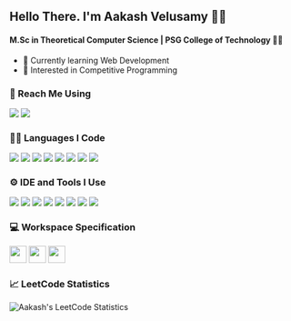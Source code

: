 ## Hello There. I'm Aakash Velusamy 🙋‍♂️

#### M.Sc in Theoretical Computer Science | PSG College of Technology 👨‍🎓

- 🌱 Currently learning Web Development
- 📌 Interested in Competitive Programming

### 📧 Reach Me Using
[<img src="https://img.shields.io/badge/LinkedIn-0077B5?style=for-the-badge&logo=linkedin&logoColor=white" />](https://www.linkedin.com/in/aakash-velusamy-273878292/) [<img src="https://img.shields.io/badge/GMail-ff4343?style=for-the-badge&logo=gmail&logoColor=white" />](mailto:aakashvpsgtech@gmail.com)

### 👨‍💻 Languages I Code
<img src="https://img.shields.io/badge/C-2A5B8D?style=for-the-badge&logo=c&logoColor=white" /> <img src="https://img.shields.io/badge/C++-0076A8?style=for-the-badge&logo=c%2B%2B&logoColor=white" /> <img src="https://img.shields.io/badge/Python-FCDC35?style=for-the-badge&logo=python&logoColor=blue" /> <img src="https://img.shields.io/badge/HTML-E34F26?style=for-the-badge&logo=html5&logoColor=white" /> <img src="https://img.shields.io/badge/CSS-1572B6?style=for-the-badge&logo=css3&logoColor=white" /> <img src="https://img.shields.io/badge/R-276DC3?style=for-the-badge&logo=r&logoColor=white" /> <img src="https://img.shields.io/badge/Assembly-6E4B3A?style=for-the-badge&logo=visualstudiocode&logoColor=white" /> <img src="https://img.shields.io/badge/Oracle%20SQL-F80000?style=for-the-badge&logo=oracle&logoColor=white" />

<!---
<img height="50" width="50" src="https://github.com/AakashVelusamy/logos/blob/main/icons8-c-programming.svg" /> <img height="50" width="50" src="https://github.com/AakashVelusamy/logos/blob/main/icons8-c%2B%2B.svg" /> <img width="50" height="50" src="https://github.com/AakashVelusamy/logos/blob/main/icons8-python.svg"/> <img width="50" height="50" src="https://github.com/AakashVelusamy/logos/blob/main/icons8-html5.svg" /> <img height="50" width="50" src="https://github.com/AakashVelusamy/logos/blob/main/icons8-css.svg" /> <img width="50" height="50" src="https://github.com/AakashVelusamy/logos/blob/main/Rlogo.svg"/> 
<img width="45" height="45" src="https://github.com/AakashVelusamy/logos/blob/main/assembly.svg"/> <img width="45" height="45" src="https://github.com/AakashVelusamy/logos/blob/main/sql.svg"/>
-->

### ⚙️ IDE and Tools I Use
<img src="https://img.shields.io/badge/PuTTY-607D8B?style=for-the-badge&logo=putty&logoColor=yellow" /> <img src="https://img.shields.io/badge/Code%20Blocks-00BFFF?style=for-the-badge&logo=codeblocks&logoColor=white" /> <img src="https://img.shields.io/badge/Spyder-FF3B30?style=for-the-badge&logo=spyder&logoColor=white" /> <img src="https://img.shields.io/badge/Google%20Colab-F9AB00?style=for-the-badge&logo=google-colab&logoColor=white" /> <img src="https://img.shields.io/badge/Visual%20Studio%20Code-007ACC?style=for-the-badge&logo=visualstudiocode&logoColor=white" /> <img src="https://img.shields.io/badge/RStudio-75AADB?style=for-the-badge&logo=rstudio&logoColor=white" /> <img src="https://img.shields.io/badge/emu8086-37FD12?style=for-the-badge&logo=windows95&logoColor=white" />
<img src="https://img.shields.io/badge/SQL%20Developer-3c9443?style=for-the-badge&logo=database&logoColor=white" />

<!---
<img width="50" height="50" src="https://github.com/AakashVelusamy/logos/blob/main/PuTTY_Icon.svg"/> <img width="50" height="50" src="https://github.com/AakashVelusamy/logos/blob/main/icons8-code-blocks.svg"/> <img width="50" height="50" src="https://github.com/AakashVelusamy/logos/blob/main/icons8-spyder-ide-5.svg"/> <img width="50" height="50" src="https://github.com/AakashVelusamy/logos/blob/main/icons8-google-colab.svg"/> <img width="50" height="50" src="https://github.com/AakashVelusamy/logos/blob/main/icons8-visual-studio-code.svg"/>  <img width="50" height="50" src="https://github.com/AakashVelusamy/logos/blob/main/RStudio.svg"/> <img width="50" height="50" src="https://github.com/AakashVelusamy/logos/blob/main/8086logo.png"/> <img width="50" height="50" src="https://github.com/AakashVelusamy/logos/blob/main/sqldeveloper.svg"/> 
-->

### 💻 Workspace Specification
<img height="30" src="https://img.shields.io/badge/ASUS-TUF_Gaming_F15-00529c?style=for-the-badge&logo=asus&logoColor=white"/> <img height="30" src="https://img.shields.io/badge/intel-i7-0072CE?style=for-the-badge&logo=intel&logoColor=white"/> <img height="30" src="https://img.shields.io/badge/NVIDIA-RTX_3050-76B900?style=for-the-badge&logo=nvidia&logoColor=white"/> 

### 📈 LeetCode Statistics
![Aakash's LeetCode Statistics](https://leetcard.jacoblin.cool/AakashVelusamy?theme=dark&font=Oxygen&ext=heatmap)
</br>

<!-- #### GitHub Statistics:
![Aakash's GitHub Statistics](https://github-readme-stats.vercel.app/api?username=AakashVelusamy&theme=dark&show_icons=true&&hide=issues,contribs)
</br>

#### GitHub Activity Graph:
[![Aakash's GitHub Activity Graph](https://github-readme-activity-graph.vercel.app/graph?username=AakashVelusamy&bg_color=0d0d0d&color=ed07a5&line=f702aa&point=f5f4f4&area=true&hide_border=true)](https://github.com/ashutosh00710/github-readme-activity-graph)
</br> -->



